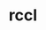 ---
title: "rccl"
layout: cache
categories: [package, develop]
meta: {"compilers": ["gcc@13.2.0"], "num_specs": 133, "num_specs_by_stack": {"ml-linux-x86_64-rocm": 133, "root": 133}, "oss": ["ubuntu24.04"], "platforms": ["linux"], "stacks": ["ml-linux-x86_64-rocm", "root"], "targets": ["x86_64_v3"], "versions": ["6.1.2", "6.2.4", "6.3.3", "6.4.0", "6.4.2", "6.4.3"]}
spec_details: [{"compiler": "gcc@13.2.0", "hash": "225pxsad7r5s47etoxn4jyckgdu7dhyk", "os": "ubuntu24.04", "platform": "linux", "size": "-", "stacks": ["ml-linux-x86_64-rocm", "root"], "target": "x86_64_v3", "variants": ["amdgpu_target:=gfx90a", "~asan", "build_system=cmake", "build_type=Release", "generator=make", "~ipo", "patches:=68a55d8"], "versions": ["6.2.4"]}, {"compiler": "gcc@13.2.0", "hash": "2m53xdmrlwn4ajmwt6hvgqtknizbbuup", "os": "ubuntu24.04", "platform": "linux", "size": "-", "stacks": ["ml-linux-x86_64-rocm", "root"], "target": "x86_64_v3", "variants": ["amdgpu_target:=gfx90a", "~asan", "build_system=cmake", "build_type=Release", "generator=make", "~ipo", "patches:=68a55d8"], "versions": ["6.2.4"]}, {"compiler": "gcc@13.2.0", "hash": "2tvj3f7ysisseo3mzayivgeu6rbe6tr2", "os": "ubuntu24.04", "platform": "linux", "size": "-", "stacks": ["ml-linux-x86_64-rocm", "root"], "target": "x86_64_v3", "variants": ["amdgpu_target:=gfx90a", "~asan", "build_system=cmake", "build_type=Release", "commit=2f7ac66cd64c68d4af8bb4562ce193778a7e470e", "generator=make", "~ipo", "patches:=0f4d55e"], "versions": ["6.4.3"]}, {"compiler": "gcc@13.2.0", "hash": "3egy4c26ikykwhngnu3mvg77upe7zvx7", "os": "ubuntu24.04", "platform": "linux", "size": "-", "stacks": ["ml-linux-x86_64-rocm", "root"], "target": "x86_64_v3", "variants": ["amdgpu_target:=gfx90a", "~asan", "build_system=cmake", "build_type=Release", "generator=make", "~ipo", "patches:=68a55d8"], "versions": ["6.2.4"]}, {"compiler": "gcc@13.2.0", "hash": "3g6jfln5bcfzzn7qjwn7psyb5ynts5st", "os": "ubuntu24.04", "platform": "linux", "size": "-", "stacks": ["ml-linux-x86_64-rocm", "root"], "target": "x86_64_v3", "variants": ["amdgpu_target:=gfx90a", "~asan", "build_system=cmake", "build_type=Release", "generator=make", "~ipo", "patches:=68a55d8"], "versions": ["6.1.2"]}, {"compiler": "gcc@13.2.0", "hash": "3ln3tpfrsnzfmlykbtltuj5gor2lhqim", "os": "ubuntu24.04", "platform": "linux", "size": "-", "stacks": ["ml-linux-x86_64-rocm", "root"], "target": "x86_64_v3", "variants": ["amdgpu_target:=gfx90a", "~asan", "build_system=cmake", "build_type=Release", "generator=make", "~ipo", "patches:=68a55d8"], "versions": ["6.2.4"]}, {"compiler": "gcc@13.2.0", "hash": "3mv3r4y5wcnbfis4nllso5wyqobcfe3h", "os": "ubuntu24.04", "platform": "linux", "size": "-", "stacks": ["ml-linux-x86_64-rocm", "root"], "target": "x86_64_v3", "variants": ["amdgpu_target:=gfx90a", "~asan", "build_system=cmake", "build_type=Release", "generator=make", "~ipo", "patches:=68a55d8"], "versions": ["6.2.4"]}, {"compiler": "gcc@13.2.0", "hash": "3ro37rattu3unm6mljpixr7hn6hi4dg4", "os": "ubuntu24.04", "platform": "linux", "size": "-", "stacks": ["ml-linux-x86_64-rocm", "root"], "target": "x86_64_v3", "variants": ["amdgpu_target:=gfx90a", "~asan", "build_system=cmake", "build_type=Release", "commit=9a0e6a114c8f7371fa3050b413a350d6945fb7db", "generator=make", "~ipo", "patches:=08011b4"], "versions": ["6.3.3"]}, {"compiler": "gcc@13.2.0", "hash": "3st7unr6qi75yohwuxhsp2impxuh24n4", "os": "ubuntu24.04", "platform": "linux", "size": "-", "stacks": ["ml-linux-x86_64-rocm", "root"], "target": "x86_64_v3", "variants": ["amdgpu_target:=gfx90a", "~asan", "build_system=cmake", "build_type=Release", "generator=make", "~ipo", "patches:=08011b4"], "versions": ["6.3.3"]}, {"compiler": "gcc@13.2.0", "hash": "3syyfwtfw5ix3bs3m5tbyxjp4e3cmczl", "os": "ubuntu24.04", "platform": "linux", "size": "-", "stacks": ["ml-linux-x86_64-rocm", "root"], "target": "x86_64_v3", "variants": ["amdgpu_target:=gfx90a", "~asan", "build_system=cmake", "build_type=Release", "commit=9a0e6a114c8f7371fa3050b413a350d6945fb7db", "generator=make", "~ipo", "patches:=08011b4"], "versions": ["6.3.3"]}, {"compiler": "gcc@13.2.0", "hash": "4gejqedex4kzu2z6rqqwxlpdhyxcn5ma", "os": "ubuntu24.04", "platform": "linux", "size": "-", "stacks": ["ml-linux-x86_64-rocm", "root"], "target": "x86_64_v3", "variants": ["amdgpu_target:=gfx90a", "~asan", "build_system=cmake", "build_type=Release", "commit=9a0e6a114c8f7371fa3050b413a350d6945fb7db", "generator=make", "~ipo", "patches:=08011b4"], "versions": ["6.3.3"]}, {"compiler": "gcc@13.2.0", "hash": "4ggbdr4c4ue4gbvmlcit2u6e6gcase6m", "os": "ubuntu24.04", "platform": "linux", "size": "-", "stacks": ["ml-linux-x86_64-rocm", "root"], "target": "x86_64_v3", "variants": ["amdgpu_target:=gfx90a", "~asan", "build_system=cmake", "build_type=Release", "commit=2f7ac66cd64c68d4af8bb4562ce193778a7e470e", "generator=make", "~ipo", "patches:=0f4d55e"], "versions": ["6.4.3"]}, {"compiler": "gcc@13.2.0", "hash": "4mn2v2fqkwstaqyi2e7g5zajqinh2zku", "os": "ubuntu24.04", "platform": "linux", "size": "-", "stacks": ["ml-linux-x86_64-rocm", "root"], "target": "x86_64_v3", "variants": ["amdgpu_target:=gfx90a", "~asan", "build_system=cmake", "build_type=Release", "generator=make", "~ipo", "patches:=68a55d8"], "versions": ["6.1.2"]}, {"compiler": "gcc@13.2.0", "hash": "4nidltjs6w2mtg3luvvblyeu7ax7okcs", "os": "ubuntu24.04", "platform": "linux", "size": "-", "stacks": ["ml-linux-x86_64-rocm", "root"], "target": "x86_64_v3", "variants": ["amdgpu_target:=gfx90a", "~asan", "build_system=cmake", "build_type=Release", "generator=make", "~ipo", "patches:=68a55d8"], "versions": ["6.2.4"]}, {"compiler": "gcc@13.2.0", "hash": "4vie2y3uawtidnco77ioay6vzsjxapoa", "os": "ubuntu24.04", "platform": "linux", "size": "-", "stacks": ["ml-linux-x86_64-rocm", "root"], "target": "x86_64_v3", "variants": ["amdgpu_target:=gfx90a", "~asan", "build_system=cmake", "build_type=Release", "generator=make", "~ipo", "patches:=68a55d8"], "versions": ["6.2.4"]}, {"compiler": "gcc@13.2.0", "hash": "55u3eu6dc4o47vyat4bzpayrqbzxtsla", "os": "ubuntu24.04", "platform": "linux", "size": "-", "stacks": ["ml-linux-x86_64-rocm", "root"], "target": "x86_64_v3", "variants": ["amdgpu_target:=gfx90a", "~asan", "build_system=cmake", "build_type=Release", "generator=make", "~ipo", "patches:=68a55d8"], "versions": ["6.1.2"]}, {"compiler": "gcc@13.2.0", "hash": "5aycsfapbriepixbrsjuv2jygbtpghpe", "os": "ubuntu24.04", "platform": "linux", "size": "-", "stacks": ["ml-linux-x86_64-rocm", "root"], "target": "x86_64_v3", "variants": ["amdgpu_target:=gfx90a", "~asan", "build_system=cmake", "build_type=Release", "generator=make", "~ipo", "patches:=68a55d8"], "versions": ["6.2.4"]}, {"compiler": "gcc@13.2.0", "hash": "5dfpa6fohwx5fgr2wsrnwvzg42x2edqr", "os": "ubuntu24.04", "platform": "linux", "size": "-", "stacks": ["ml-linux-x86_64-rocm", "root"], "target": "x86_64_v3", "variants": ["amdgpu_target:=gfx90a", "~asan", "build_system=cmake", "build_type=Release", "generator=make", "~ipo", "patches:=68a55d8"], "versions": ["6.2.4"]}, {"compiler": "gcc@13.2.0", "hash": "5fe5vgr7i3hfwj3fuxq52qb3gewat2lz", "os": "ubuntu24.04", "platform": "linux", "size": "-", "stacks": ["ml-linux-x86_64-rocm", "root"], "target": "x86_64_v3", "variants": ["amdgpu_target:=gfx90a", "~asan", "build_system=cmake", "build_type=Release", "commit=2f7ac66cd64c68d4af8bb4562ce193778a7e470e", "generator=make", "~ipo", "patches:=0f4d55e"], "versions": ["6.4.3"]}, {"compiler": "gcc@13.2.0", "hash": "5gslbolryorsf7qz7uiht5772muosagt", "os": "ubuntu24.04", "platform": "linux", "size": "-", "stacks": ["ml-linux-x86_64-rocm", "root"], "target": "x86_64_v3", "variants": ["amdgpu_target:=gfx90a", "~asan", "build_system=cmake", "build_type=Release", "generator=make", "~ipo", "patches:=68a55d8"], "versions": ["6.2.4"]}, {"compiler": "gcc@13.2.0", "hash": "5rpinnfrzh6k2d3flsgauruwfc7ulg7l", "os": "ubuntu24.04", "platform": "linux", "size": "-", "stacks": ["ml-linux-x86_64-rocm", "root"], "target": "x86_64_v3", "variants": ["amdgpu_target:=gfx90a", "~asan", "build_system=cmake", "build_type=Release", "commit=2f7ac66cd64c68d4af8bb4562ce193778a7e470e", "generator=make", "~ipo", "patches:=0f4d55e"], "versions": ["6.4.3"]}, {"compiler": "gcc@13.2.0", "hash": "63af5ifojjlsiqo6yynozlrzvb3zjplg", "os": "ubuntu24.04", "platform": "linux", "size": "-", "stacks": ["ml-linux-x86_64-rocm", "root"], "target": "x86_64_v3", "variants": ["amdgpu_target:=gfx90a", "~asan", "build_system=cmake", "build_type=Release", "commit=9a0e6a114c8f7371fa3050b413a350d6945fb7db", "generator=make", "~ipo", "patches:=08011b4"], "versions": ["6.3.3"]}, {"compiler": "gcc@13.2.0", "hash": "65lcvb4ddi37q4psxbrl5na65nsnqbf6", "os": "ubuntu24.04", "platform": "linux", "size": "-", "stacks": ["ml-linux-x86_64-rocm", "root"], "target": "x86_64_v3", "variants": ["amdgpu_target:=gfx90a", "~asan", "build_system=cmake", "build_type=Release", "generator=make", "~ipo", "patches:=68a55d8"], "versions": ["6.1.2"]}, {"compiler": "gcc@13.2.0", "hash": "6ddiuyfslpxob5askbkvc3j7pci3oop4", "os": "ubuntu24.04", "platform": "linux", "size": "-", "stacks": ["ml-linux-x86_64-rocm", "root"], "target": "x86_64_v3", "variants": ["amdgpu_target:=gfx90a", "~asan", "build_system=cmake", "build_type=Release", "generator=make", "~ipo", "patches:=68a55d8"], "versions": ["6.2.4"]}, {"compiler": "gcc@13.2.0", "hash": "6olin24r3qtwrqodiyuot4uwmybzyput", "os": "ubuntu24.04", "platform": "linux", "size": "-", "stacks": ["ml-linux-x86_64-rocm", "root"], "target": "x86_64_v3", "variants": ["amdgpu_target:=gfx90a", "~asan", "build_system=cmake", "build_type=Release", "generator=make", "~ipo", "patches:=08011b4"], "versions": ["6.3.3"]}, {"compiler": "gcc@13.2.0", "hash": "7l5itbfixcl3s75lp7bs2lgcs5o4d5wl", "os": "ubuntu24.04", "platform": "linux", "size": "-", "stacks": ["ml-linux-x86_64-rocm", "root"], "target": "x86_64_v3", "variants": ["amdgpu_target:=gfx90a", "~asan", "build_system=cmake", "build_type=Release", "generator=make", "~ipo", "patches:=0f4d55e"], "versions": ["6.4.0"]}, {"compiler": "gcc@13.2.0", "hash": "7mrbi27p7ghfnyjk2p2aywo7uf3ewhq5", "os": "ubuntu24.04", "platform": "linux", "size": "-", "stacks": ["ml-linux-x86_64-rocm", "root"], "target": "x86_64_v3", "variants": ["amdgpu_target:=gfx90a", "~asan", "build_system=cmake", "build_type=Release", "generator=make", "~ipo", "patches:=68a55d8"], "versions": ["6.1.2"]}, {"compiler": "gcc@13.2.0", "hash": "ac6muaicimswbwyxy7s2zx7ty63eraqi", "os": "ubuntu24.04", "platform": "linux", "size": "-", "stacks": ["ml-linux-x86_64-rocm", "root"], "target": "x86_64_v3", "variants": ["amdgpu_target:=gfx90a", "~asan", "build_system=cmake", "build_type=Release", "generator=make", "~ipo", "patches:=68a55d8"], "versions": ["6.2.4"]}, {"compiler": "gcc@13.2.0", "hash": "agam32n4elt4bmhivx4oingp2u4ftj5j", "os": "ubuntu24.04", "platform": "linux", "size": "-", "stacks": ["ml-linux-x86_64-rocm", "root"], "target": "x86_64_v3", "variants": ["amdgpu_target:=gfx90a", "~asan", "build_system=cmake", "build_type=Release", "generator=make", "~ipo", "patches:=68a55d8"], "versions": ["6.1.2"]}, {"compiler": "gcc@13.2.0", "hash": "alcl7iol52p26x3z6jf6bfuvbsqioulb", "os": "ubuntu24.04", "platform": "linux", "size": "-", "stacks": ["ml-linux-x86_64-rocm", "root"], "target": "x86_64_v3", "variants": ["amdgpu_target:=gfx90a", "~asan", "build_system=cmake", "build_type=Release", "generator=make", "~ipo", "patches:=08011b4"], "versions": ["6.3.3"]}, {"compiler": "gcc@13.2.0", "hash": "almgdyw7k7qgraqjurzkloufr7ktvoy5", "os": "ubuntu24.04", "platform": "linux", "size": "-", "stacks": ["ml-linux-x86_64-rocm", "root"], "target": "x86_64_v3", "variants": ["amdgpu_target:=gfx90a", "~asan", "build_system=cmake", "build_type=Release", "commit=9a0e6a114c8f7371fa3050b413a350d6945fb7db", "generator=make", "~ipo", "patches:=08011b4"], "versions": ["6.3.3"]}, {"compiler": "gcc@13.2.0", "hash": "amqhumsjtsxwrp37pz2aiwpcwwtxtbda", "os": "ubuntu24.04", "platform": "linux", "size": "-", "stacks": ["ml-linux-x86_64-rocm", "root"], "target": "x86_64_v3", "variants": ["amdgpu_target:=gfx90a", "~asan", "build_system=cmake", "build_type=Release", "commit=2f7ac66cd64c68d4af8bb4562ce193778a7e470e", "generator=make", "~ipo", "patches:=0f4d55e"], "versions": ["6.4.3"]}, {"compiler": "gcc@13.2.0", "hash": "azg36jcycr33kidnadz4cwco2bl2ei5r", "os": "ubuntu24.04", "platform": "linux", "size": "-", "stacks": ["ml-linux-x86_64-rocm", "root"], "target": "x86_64_v3", "variants": ["amdgpu_target:=gfx90a", "~asan", "build_system=cmake", "build_type=Release", "generator=make", "~ipo", "patches:=08011b4"], "versions": ["6.3.3"]}, {"compiler": "gcc@13.2.0", "hash": "b4ccfycardvi4p4wesrdcnczmtpxtndn", "os": "ubuntu24.04", "platform": "linux", "size": "-", "stacks": ["ml-linux-x86_64-rocm", "root"], "target": "x86_64_v3", "variants": ["amdgpu_target:=gfx90a", "~asan", "build_system=cmake", "build_type=Release", "commit=2f7ac66cd64c68d4af8bb4562ce193778a7e470e", "generator=make", "~ipo", "patches:=0f4d55e"], "versions": ["6.4.3"]}, {"compiler": "gcc@13.2.0", "hash": "bgubwcyylvfe5zlsd5ubtc3wtaswpzfh", "os": "ubuntu24.04", "platform": "linux", "size": "-", "stacks": ["ml-linux-x86_64-rocm", "root"], "target": "x86_64_v3", "variants": ["amdgpu_target:=gfx90a", "~asan", "build_system=cmake", "build_type=Release", "commit=9a0e6a114c8f7371fa3050b413a350d6945fb7db", "generator=make", "~ipo", "patches:=08011b4"], "versions": ["6.3.3"]}, {"compiler": "gcc@13.2.0", "hash": "brpkwwynxpeeo45cww2b3i4z5uyigcbj", "os": "ubuntu24.04", "platform": "linux", "size": "-", "stacks": ["ml-linux-x86_64-rocm", "root"], "target": "x86_64_v3", "variants": ["amdgpu_target:=gfx90a", "~asan", "build_system=cmake", "build_type=Release", "generator=make", "~ipo", "patches:=08011b4"], "versions": ["6.3.3"]}, {"compiler": "gcc@13.2.0", "hash": "c6yc4kuecmdykala5pn7rqwz6fwhyjri", "os": "ubuntu24.04", "platform": "linux", "size": "-", "stacks": ["ml-linux-x86_64-rocm", "root"], "target": "x86_64_v3", "variants": ["amdgpu_target:=gfx90a", "~asan", "build_system=cmake", "build_type=Release", "generator=make", "~ipo", "patches:=68a55d8"], "versions": ["6.2.4"]}, {"compiler": "gcc@13.2.0", "hash": "caea26g2wtc4jb3ovzp6znntstmedbu4", "os": "ubuntu24.04", "platform": "linux", "size": "-", "stacks": ["ml-linux-x86_64-rocm", "root"], "target": "x86_64_v3", "variants": ["amdgpu_target:=gfx90a", "~asan", "build_system=cmake", "build_type=Release", "generator=make", "~ipo", "patches:=68a55d8"], "versions": ["6.2.4"]}, {"compiler": "gcc@13.2.0", "hash": "cbhl76kwjpdc36qfbscexalocyu74dzj", "os": "ubuntu24.04", "platform": "linux", "size": "-", "stacks": ["ml-linux-x86_64-rocm", "root"], "target": "x86_64_v3", "variants": ["amdgpu_target:=gfx90a", "~asan", "build_system=cmake", "build_type=Release", "generator=make", "~ipo", "patches:=68a55d8"], "versions": ["6.2.4"]}, {"compiler": "gcc@13.2.0", "hash": "cgbgwsxicp4tpruwfcqbjdr7ffbayk7d", "os": "ubuntu24.04", "platform": "linux", "size": "-", "stacks": ["ml-linux-x86_64-rocm", "root"], "target": "x86_64_v3", "variants": ["amdgpu_target:=gfx90a", "~asan", "build_system=cmake", "build_type=Release", "commit=2f7ac66cd64c68d4af8bb4562ce193778a7e470e", "generator=make", "~ipo", "patches:=0f4d55e"], "versions": ["6.4.3"]}, {"compiler": "gcc@13.2.0", "hash": "cjtwntumwtxoewpbj5zgb4kipdzwfnbd", "os": "ubuntu24.04", "platform": "linux", "size": "-", "stacks": ["ml-linux-x86_64-rocm", "root"], "target": "x86_64_v3", "variants": ["amdgpu_target:=gfx90a", "~asan", "build_system=cmake", "build_type=Release", "generator=make", "~ipo", "patches:=68a55d8"], "versions": ["6.1.2"]}, {"compiler": "gcc@13.2.0", "hash": "cnun3h6x7gzdgpveznpvvcwmz53fktwr", "os": "ubuntu24.04", "platform": "linux", "size": "-", "stacks": ["ml-linux-x86_64-rocm", "root"], "target": "x86_64_v3", "variants": ["amdgpu_target:=gfx90a", "~asan", "build_system=cmake", "build_type=Release", "generator=make", "~ipo", "patches:=08011b4"], "versions": ["6.3.3"]}, {"compiler": "gcc@13.2.0", "hash": "cqnuge6fn2eq7mzl2xh6nqriaxhjruul", "os": "ubuntu24.04", "platform": "linux", "size": "-", "stacks": ["ml-linux-x86_64-rocm", "root"], "target": "x86_64_v3", "variants": ["amdgpu_target:=gfx90a", "~asan", "build_system=cmake", "build_type=Release", "generator=make", "~ipo", "patches:=68a55d8"], "versions": ["6.2.4"]}, {"compiler": "gcc@13.2.0", "hash": "csw6efynbwjmn3p4fjo2han543lfidkb", "os": "ubuntu24.04", "platform": "linux", "size": "-", "stacks": ["ml-linux-x86_64-rocm", "root"], "target": "x86_64_v3", "variants": ["amdgpu_target:=gfx90a", "~asan", "build_system=cmake", "build_type=Release", "commit=2f7ac66cd64c68d4af8bb4562ce193778a7e470e", "generator=make", "~ipo", "patches:=0f4d55e"], "versions": ["6.4.2"]}, {"compiler": "gcc@13.2.0", "hash": "cu35uw7dfpv767ocn3t3aggttr6fcjyk", "os": "ubuntu24.04", "platform": "linux", "size": "-", "stacks": ["ml-linux-x86_64-rocm", "root"], "target": "x86_64_v3", "variants": ["amdgpu_target:=gfx90a", "~asan", "build_system=cmake", "build_type=Release", "generator=make", "~ipo", "patches:=08011b4"], "versions": ["6.3.3"]}, {"compiler": "gcc@13.2.0", "hash": "cyt3e7kqf2nigtafxq6w7egy3zmqe7hf", "os": "ubuntu24.04", "platform": "linux", "size": "-", "stacks": ["ml-linux-x86_64-rocm", "root"], "target": "x86_64_v3", "variants": ["amdgpu_target:=gfx90a", "~asan", "build_system=cmake", "build_type=Release", "generator=make", "~ipo", "patches:=68a55d8"], "versions": ["6.1.2"]}, {"compiler": "gcc@13.2.0", "hash": "d4ik7l7gj2mvxkaswcrpukrwxsinwh4l", "os": "ubuntu24.04", "platform": "linux", "size": "-", "stacks": ["ml-linux-x86_64-rocm", "root"], "target": "x86_64_v3", "variants": ["amdgpu_target:=gfx90a", "~asan", "build_system=cmake", "build_type=Release", "commit=9a0e6a114c8f7371fa3050b413a350d6945fb7db", "generator=make", "~ipo", "patches:=08011b4"], "versions": ["6.3.3"]}, {"compiler": "gcc@13.2.0", "hash": "d4xeuahyqohar3zwadnyihrbqm7xexjj", "os": "ubuntu24.04", "platform": "linux", "size": "-", "stacks": ["ml-linux-x86_64-rocm", "root"], "target": "x86_64_v3", "variants": ["amdgpu_target:=gfx90a", "~asan", "build_system=cmake", "build_type=Release", "commit=9a0e6a114c8f7371fa3050b413a350d6945fb7db", "generator=make", "~ipo", "patches:=08011b4"], "versions": ["6.3.3"]}, {"compiler": "gcc@13.2.0", "hash": "dgl6vxfk3wfzdkcp7cizpxhmpk2uidrl", "os": "ubuntu24.04", "platform": "linux", "size": "-", "stacks": ["ml-linux-x86_64-rocm", "root"], "target": "x86_64_v3", "variants": ["amdgpu_target:=gfx90a", "~asan", "build_system=cmake", "build_type=Release", "generator=make", "~ipo", "patches:=68a55d8"], "versions": ["6.2.4"]}, {"compiler": "gcc@13.2.0", "hash": "dhelcszy46fv3o52mzlle6ottiwwjfmd", "os": "ubuntu24.04", "platform": "linux", "size": "-", "stacks": ["ml-linux-x86_64-rocm", "root"], "target": "x86_64_v3", "variants": ["amdgpu_target:=gfx90a", "~asan", "build_system=cmake", "build_type=Release", "generator=make", "~ipo", "patches:=08011b4"], "versions": ["6.3.3"]}, {"compiler": "gcc@13.2.0", "hash": "e24lltxewfau3ft6r2qszggrlf3exfgt", "os": "ubuntu24.04", "platform": "linux", "size": "-", "stacks": ["ml-linux-x86_64-rocm", "root"], "target": "x86_64_v3", "variants": ["amdgpu_target:=gfx90a", "~asan", "build_system=cmake", "build_type=Release", "generator=make", "~ipo", "patches:=0f4d55e"], "versions": ["6.4.0"]}, {"compiler": "gcc@13.2.0", "hash": "e3ezajkyks54waki5zpdns6kufj2tytd", "os": "ubuntu24.04", "platform": "linux", "size": "-", "stacks": ["ml-linux-x86_64-rocm", "root"], "target": "x86_64_v3", "variants": ["amdgpu_target:=gfx90a", "~asan", "build_system=cmake", "build_type=Release", "generator=make", "~ipo", "patches:=68a55d8"], "versions": ["6.2.4"]}, {"compiler": "gcc@13.2.0", "hash": "e3pyuuht5amayz7f2r5glspexoo7ylm4", "os": "ubuntu24.04", "platform": "linux", "size": "-", "stacks": ["ml-linux-x86_64-rocm", "root"], "target": "x86_64_v3", "variants": ["amdgpu_target:=gfx90a", "~asan", "build_system=cmake", "build_type=Release", "generator=make", "~ipo", "patches:=68a55d8"], "versions": ["6.2.4"]}, {"compiler": "gcc@13.2.0", "hash": "eimbsue3kyisknyxbnyhk3ezw3r5yjwk", "os": "ubuntu24.04", "platform": "linux", "size": "-", "stacks": ["ml-linux-x86_64-rocm", "root"], "target": "x86_64_v3", "variants": ["amdgpu_target:=gfx90a", "~asan", "build_system=cmake", "build_type=Release", "generator=make", "~ipo", "patches:=68a55d8"], "versions": ["6.2.4"]}, {"compiler": "gcc@13.2.0", "hash": "ennf5lm7rlzrzixrrka7pl6qjwlxcky7", "os": "ubuntu24.04", "platform": "linux", "size": "-", "stacks": ["ml-linux-x86_64-rocm", "root"], "target": "x86_64_v3", "variants": ["amdgpu_target:=gfx90a", "~asan", "build_system=cmake", "build_type=Release", "commit=2f7ac66cd64c68d4af8bb4562ce193778a7e470e", "generator=make", "~ipo", "patches:=0f4d55e"], "versions": ["6.4.3"]}, {"compiler": "gcc@13.2.0", "hash": "epx2ckf2jkem3xhot5e4lcbep7fsakjm", "os": "ubuntu24.04", "platform": "linux", "size": "-", "stacks": ["ml-linux-x86_64-rocm", "root"], "target": "x86_64_v3", "variants": ["amdgpu_target:=gfx90a", "~asan", "build_system=cmake", "build_type=Release", "generator=make", "~ipo", "patches:=08011b4"], "versions": ["6.3.3"]}, {"compiler": "gcc@13.2.0", "hash": "eqgiop27zpqirzyta2eo2tpl7sv4drlh", "os": "ubuntu24.04", "platform": "linux", "size": "-", "stacks": ["ml-linux-x86_64-rocm", "root"], "target": "x86_64_v3", "variants": ["amdgpu_target:=gfx90a", "~asan", "build_system=cmake", "build_type=Release", "generator=make", "~ipo", "patches:=68a55d8"], "versions": ["6.2.4"]}, {"compiler": "gcc@13.2.0", "hash": "ewdxdafcjgyl6iswxds5d75uytuhh7ps", "os": "ubuntu24.04", "platform": "linux", "size": "-", "stacks": ["ml-linux-x86_64-rocm", "root"], "target": "x86_64_v3", "variants": ["amdgpu_target:=gfx90a", "~asan", "build_system=cmake", "build_type=Release", "generator=make", "~ipo", "patches:=68a55d8"], "versions": ["6.1.2"]}, {"compiler": "gcc@13.2.0", "hash": "fcht52g2hvop6kyiefqtnbrxtx5kbwfd", "os": "ubuntu24.04", "platform": "linux", "size": "-", "stacks": ["ml-linux-x86_64-rocm", "root"], "target": "x86_64_v3", "variants": ["amdgpu_target:=gfx90a", "~asan", "build_system=cmake", "build_type=Release", "commit=9a0e6a114c8f7371fa3050b413a350d6945fb7db", "generator=make", "~ipo", "patches:=08011b4"], "versions": ["6.3.3"]}, {"compiler": "gcc@13.2.0", "hash": "ff3qalguwri3pywhj7l4qpyenx6snswm", "os": "ubuntu24.04", "platform": "linux", "size": "-", "stacks": ["ml-linux-x86_64-rocm", "root"], "target": "x86_64_v3", "variants": ["amdgpu_target:=gfx90a", "~asan", "build_system=cmake", "build_type=Release", "generator=make", "~ipo", "patches:=68a55d8"], "versions": ["6.2.4"]}, {"compiler": "gcc@13.2.0", "hash": "fn5frqf65lo75dcywom6bja6bl5j7siu", "os": "ubuntu24.04", "platform": "linux", "size": "-", "stacks": ["ml-linux-x86_64-rocm", "root"], "target": "x86_64_v3", "variants": ["amdgpu_target:=gfx90a", "~asan", "build_system=cmake", "build_type=Release", "commit=2f7ac66cd64c68d4af8bb4562ce193778a7e470e", "generator=make", "~ipo", "patches:=0f4d55e"], "versions": ["6.4.3"]}, {"compiler": "gcc@13.2.0", "hash": "fxpds3cc3da2a6ut2gcw6rcja6oekwpk", "os": "ubuntu24.04", "platform": "linux", "size": "-", "stacks": ["ml-linux-x86_64-rocm", "root"], "target": "x86_64_v3", "variants": ["amdgpu_target:=gfx90a", "~asan", "build_system=cmake", "build_type=Release", "generator=make", "~ipo", "patches:=68a55d8"], "versions": ["6.1.2"]}, {"compiler": "gcc@13.2.0", "hash": "gldk3gdh77b3zgkt4oggq3ruofnkwr3d", "os": "ubuntu24.04", "platform": "linux", "size": "-", "stacks": ["ml-linux-x86_64-rocm", "root"], "target": "x86_64_v3", "variants": ["amdgpu_target:=gfx90a", "~asan", "build_system=cmake", "build_type=Release", "commit=2f7ac66cd64c68d4af8bb4562ce193778a7e470e", "generator=make", "~ipo", "patches:=0f4d55e"], "versions": ["6.4.3"]}, {"compiler": "gcc@13.2.0", "hash": "guo3yyjlszg3ft63jezklavuqgszus2d", "os": "ubuntu24.04", "platform": "linux", "size": "-", "stacks": ["ml-linux-x86_64-rocm", "root"], "target": "x86_64_v3", "variants": ["amdgpu_target:=gfx90a", "~asan", "build_system=cmake", "build_type=Release", "generator=make", "~ipo", "patches:=0f4d55e"], "versions": ["6.4.0"]}, {"compiler": "gcc@13.2.0", "hash": "guwo3og6ejs6f7zguytytogg6pvjfizb", "os": "ubuntu24.04", "platform": "linux", "size": "-", "stacks": ["ml-linux-x86_64-rocm", "root"], "target": "x86_64_v3", "variants": ["amdgpu_target:=gfx90a", "~asan", "build_system=cmake", "build_type=Release", "generator=make", "~ipo", "patches:=08011b4"], "versions": ["6.3.3"]}, {"compiler": "gcc@13.2.0", "hash": "h6gnr2seihy7ynqenjijo55ckz6yyt72", "os": "ubuntu24.04", "platform": "linux", "size": "-", "stacks": ["ml-linux-x86_64-rocm", "root"], "target": "x86_64_v3", "variants": ["amdgpu_target:=gfx90a", "~asan", "build_system=cmake", "build_type=Release", "commit=9a0e6a114c8f7371fa3050b413a350d6945fb7db", "generator=make", "~ipo", "patches:=08011b4"], "versions": ["6.3.3"]}, {"compiler": "gcc@13.2.0", "hash": "hj6xavldfykhfmsfmqswghm4lmdzmiw2", "os": "ubuntu24.04", "platform": "linux", "size": "-", "stacks": ["ml-linux-x86_64-rocm", "root"], "target": "x86_64_v3", "variants": ["amdgpu_target:=gfx90a", "~asan", "build_system=cmake", "build_type=Release", "generator=make", "~ipo", "patches:=68a55d8"], "versions": ["6.1.2"]}, {"compiler": "gcc@13.2.0", "hash": "i3wjrr7kgmrohob5b6oqfr72zpzqqh4b", "os": "ubuntu24.04", "platform": "linux", "size": "-", "stacks": ["ml-linux-x86_64-rocm", "root"], "target": "x86_64_v3", "variants": ["amdgpu_target:=gfx90a", "~asan", "build_system=cmake", "build_type=Release", "generator=make", "~ipo", "patches:=68a55d8"], "versions": ["6.2.4"]}, {"compiler": "gcc@13.2.0", "hash": "i4yytaxjzrpqji5bx3eqyyhi7cz2mbdd", "os": "ubuntu24.04", "platform": "linux", "size": "-", "stacks": ["ml-linux-x86_64-rocm", "root"], "target": "x86_64_v3", "variants": ["amdgpu_target:=gfx90a", "~asan", "build_system=cmake", "build_type=Release", "generator=make", "~ipo", "patches:=68a55d8"], "versions": ["6.2.4"]}, {"compiler": "gcc@13.2.0", "hash": "ikk76pkxrvptqutjfqma2mam2d3ymgdg", "os": "ubuntu24.04", "platform": "linux", "size": "-", "stacks": ["ml-linux-x86_64-rocm", "root"], "target": "x86_64_v3", "variants": ["amdgpu_target:=gfx90a", "~asan", "build_system=cmake", "build_type=Release", "commit=9a0e6a114c8f7371fa3050b413a350d6945fb7db", "generator=make", "~ipo", "patches:=08011b4"], "versions": ["6.3.3"]}, {"compiler": "gcc@13.2.0", "hash": "ilygt6cgwbs3qf7djnjcfo2kd7tucaot", "os": "ubuntu24.04", "platform": "linux", "size": "-", "stacks": ["ml-linux-x86_64-rocm", "root"], "target": "x86_64_v3", "variants": ["amdgpu_target:=gfx90a", "~asan", "build_system=cmake", "build_type=Release", "commit=2f7ac66cd64c68d4af8bb4562ce193778a7e470e", "generator=make", "~ipo", "patches:=0f4d55e"], "versions": ["6.4.3"]}, {"compiler": "gcc@13.2.0", "hash": "itiwpnkbb3gjul25vk4wnuhwwghavv3o", "os": "ubuntu24.04", "platform": "linux", "size": "-", "stacks": ["ml-linux-x86_64-rocm", "root"], "target": "x86_64_v3", "variants": ["amdgpu_target:=gfx90a", "~asan", "build_system=cmake", "build_type=Release", "generator=make", "~ipo", "patches:=68a55d8"], "versions": ["6.2.4"]}, {"compiler": "gcc@13.2.0", "hash": "j6jy46qpfobtixcgdesibk3fnf2rkyyo", "os": "ubuntu24.04", "platform": "linux", "size": "-", "stacks": ["ml-linux-x86_64-rocm", "root"], "target": "x86_64_v3", "variants": ["amdgpu_target:=gfx90a", "~asan", "build_system=cmake", "build_type=Release", "generator=make", "~ipo", "patches:=68a55d8"], "versions": ["6.2.4"]}, {"compiler": "gcc@13.2.0", "hash": "jiyhjqgu5uw72afoxqkvziei5vznnskd", "os": "ubuntu24.04", "platform": "linux", "size": "-", "stacks": ["ml-linux-x86_64-rocm", "root"], "target": "x86_64_v3", "variants": ["amdgpu_target:=gfx90a", "~asan", "build_system=cmake", "build_type=Release", "commit=9a0e6a114c8f7371fa3050b413a350d6945fb7db", "generator=make", "~ipo", "patches:=08011b4"], "versions": ["6.3.3"]}, {"compiler": "gcc@13.2.0", "hash": "jz72jskxowwm7qetbmjo5x2dcirddini", "os": "ubuntu24.04", "platform": "linux", "size": "-", "stacks": ["ml-linux-x86_64-rocm", "root"], "target": "x86_64_v3", "variants": ["amdgpu_target:=gfx90a", "~asan", "build_system=cmake", "build_type=Release", "commit=9a0e6a114c8f7371fa3050b413a350d6945fb7db", "generator=make", "~ipo", "patches:=08011b4"], "versions": ["6.3.3"]}, {"compiler": "gcc@13.2.0", "hash": "kufhagqtkck3c73osqx7zcnqmmjved57", "os": "ubuntu24.04", "platform": "linux", "size": "-", "stacks": ["ml-linux-x86_64-rocm", "root"], "target": "x86_64_v3", "variants": ["amdgpu_target:=gfx90a", "~asan", "build_system=cmake", "build_type=Release", "generator=make", "~ipo", "patches:=68a55d8"], "versions": ["6.1.2"]}, {"compiler": "gcc@13.2.0", "hash": "kyggikpkuhffrfv7rnythguvl5m7fkds", "os": "ubuntu24.04", "platform": "linux", "size": "-", "stacks": ["ml-linux-x86_64-rocm", "root"], "target": "x86_64_v3", "variants": ["amdgpu_target:=gfx90a", "~asan", "build_system=cmake", "build_type=Release", "commit=2f7ac66cd64c68d4af8bb4562ce193778a7e470e", "generator=make", "~ipo", "patches:=0f4d55e"], "versions": ["6.4.3"]}, {"compiler": "gcc@13.2.0", "hash": "l3dunvdhc75goefazzwqp2r6tlz52pd6", "os": "ubuntu24.04", "platform": "linux", "size": "-", "stacks": ["ml-linux-x86_64-rocm", "root"], "target": "x86_64_v3", "variants": ["amdgpu_target:=gfx90a", "~asan", "build_system=cmake", "build_type=Release", "commit=2f7ac66cd64c68d4af8bb4562ce193778a7e470e", "generator=make", "~ipo", "patches:=0f4d55e"], "versions": ["6.4.3"]}, {"compiler": "gcc@13.2.0", "hash": "l4ykcw6qtzkuppgeaeoh5bvbk6ky5vae", "os": "ubuntu24.04", "platform": "linux", "size": "-", "stacks": ["ml-linux-x86_64-rocm", "root"], "target": "x86_64_v3", "variants": ["amdgpu_target:=gfx90a", "~asan", "build_system=cmake", "build_type=Release", "generator=make", "~ipo", "patches:=68a55d8"], "versions": ["6.2.4"]}, {"compiler": "gcc@13.2.0", "hash": "lbdhzyrur43v5rcbrnpzdptygxmc373f", "os": "ubuntu24.04", "platform": "linux", "size": "-", "stacks": ["ml-linux-x86_64-rocm", "root"], "target": "x86_64_v3", "variants": ["amdgpu_target:=gfx90a", "~asan", "build_system=cmake", "build_type=Release", "generator=make", "~ipo", "patches:=68a55d8"], "versions": ["6.2.4"]}, {"compiler": "gcc@13.2.0", "hash": "lca5u6cg6b6kp3pbe346y3tdbasyhty5", "os": "ubuntu24.04", "platform": "linux", "size": "-", "stacks": ["ml-linux-x86_64-rocm", "root"], "target": "x86_64_v3", "variants": ["amdgpu_target:=gfx90a", "~asan", "build_system=cmake", "build_type=Release", "generator=make", "~ipo", "patches:=68a55d8"], "versions": ["6.2.4"]}, {"compiler": "gcc@13.2.0", "hash": "lhcqck7c2zgyr5heue6qfqfw5nwg4vnf", "os": "ubuntu24.04", "platform": "linux", "size": "-", "stacks": ["ml-linux-x86_64-rocm", "root"], "target": "x86_64_v3", "variants": ["amdgpu_target:=gfx90a", "~asan", "build_system=cmake", "build_type=Release", "generator=make", "~ipo", "patches:=68a55d8"], "versions": ["6.2.4"]}, {"compiler": "gcc@13.2.0", "hash": "lqfr6vy43525qpreyc6rukhtahy7ahom", "os": "ubuntu24.04", "platform": "linux", "size": "-", "stacks": ["ml-linux-x86_64-rocm", "root"], "target": "x86_64_v3", "variants": ["amdgpu_target:=gfx90a", "~asan", "build_system=cmake", "build_type=Release", "generator=make", "~ipo", "patches:=08011b4"], "versions": ["6.3.3"]}, {"compiler": "gcc@13.2.0", "hash": "mf3pmvtaqnxjg2umzbneg6mjno6rcjia", "os": "ubuntu24.04", "platform": "linux", "size": "-", "stacks": ["ml-linux-x86_64-rocm", "root"], "target": "x86_64_v3", "variants": ["amdgpu_target:=gfx90a", "~asan", "build_system=cmake", "build_type=Release", "generator=make", "~ipo", "patches:=68a55d8"], "versions": ["6.1.2"]}, {"compiler": "gcc@13.2.0", "hash": "mg6kzfbhz3r2yyij2vd5teycj5z6i6xc", "os": "ubuntu24.04", "platform": "linux", "size": "-", "stacks": ["ml-linux-x86_64-rocm", "root"], "target": "x86_64_v3", "variants": ["amdgpu_target:=gfx90a", "~asan", "build_system=cmake", "build_type=Release", "commit=9a0e6a114c8f7371fa3050b413a350d6945fb7db", "generator=make", "~ipo", "patches:=08011b4"], "versions": ["6.3.3"]}, {"compiler": "gcc@13.2.0", "hash": "mhlae67jorizus33bt3g6lkdfzrwbavf", "os": "ubuntu24.04", "platform": "linux", "size": "-", "stacks": ["ml-linux-x86_64-rocm", "root"], "target": "x86_64_v3", "variants": ["amdgpu_target:=gfx90a", "~asan", "build_system=cmake", "build_type=Release", "generator=make", "~ipo", "patches:=68a55d8"], "versions": ["6.2.4"]}, {"compiler": "gcc@13.2.0", "hash": "mo3c26ve2axvaz32rlexkpyva65xinvn", "os": "ubuntu24.04", "platform": "linux", "size": "-", "stacks": ["ml-linux-x86_64-rocm", "root"], "target": "x86_64_v3", "variants": ["amdgpu_target:=gfx90a", "~asan", "build_system=cmake", "build_type=Release", "generator=make", "~ipo", "patches:=68a55d8"], "versions": ["6.2.4"]}, {"compiler": "gcc@13.2.0", "hash": "mpwvdlvcfp7q7y7t4pcqsdq45ke4ohpe", "os": "ubuntu24.04", "platform": "linux", "size": "-", "stacks": ["ml-linux-x86_64-rocm", "root"], "target": "x86_64_v3", "variants": ["amdgpu_target:=gfx90a", "~asan", "build_system=cmake", "build_type=Release", "commit=2f7ac66cd64c68d4af8bb4562ce193778a7e470e", "generator=make", "~ipo", "patches:=0f4d55e"], "versions": ["6.4.3"]}, {"compiler": "gcc@13.2.0", "hash": "mr2nzarsn26aqbwqzqk2rq7c7ectwmg4", "os": "ubuntu24.04", "platform": "linux", "size": "-", "stacks": ["ml-linux-x86_64-rocm", "root"], "target": "x86_64_v3", "variants": ["amdgpu_target:=gfx90a", "~asan", "build_system=cmake", "build_type=Release", "commit=9a0e6a114c8f7371fa3050b413a350d6945fb7db", "generator=make", "~ipo", "patches:=08011b4"], "versions": ["6.3.3"]}, {"compiler": "gcc@13.2.0", "hash": "npv7o6kykgkuho3eupmy6zx33uvvzd3u", "os": "ubuntu24.04", "platform": "linux", "size": "-", "stacks": ["ml-linux-x86_64-rocm", "root"], "target": "x86_64_v3", "variants": ["amdgpu_target:=gfx90a", "~asan", "build_system=cmake", "build_type=Release", "generator=make", "~ipo", "patches:=68a55d8"], "versions": ["6.2.4"]}, {"compiler": "gcc@13.2.0", "hash": "nqg2gipoc6zizptnfaq4wpyruwo3nmvj", "os": "ubuntu24.04", "platform": "linux", "size": "-", "stacks": ["ml-linux-x86_64-rocm", "root"], "target": "x86_64_v3", "variants": ["amdgpu_target:=gfx90a", "~asan", "build_system=cmake", "build_type=Release", "generator=make", "~ipo", "patches:=68a55d8"], "versions": ["6.2.4"]}, {"compiler": "gcc@13.2.0", "hash": "nteuiklzq6xq2vdeuspxchu727u3pfos", "os": "ubuntu24.04", "platform": "linux", "size": "-", "stacks": ["ml-linux-x86_64-rocm", "root"], "target": "x86_64_v3", "variants": ["amdgpu_target:=gfx90a", "~asan", "build_system=cmake", "build_type=Release", "commit=9a0e6a114c8f7371fa3050b413a350d6945fb7db", "generator=make", "~ipo", "patches:=08011b4"], "versions": ["6.3.3"]}, {"compiler": "gcc@13.2.0", "hash": "o652aypa3lelesaiyf25mabt2duhdp5c", "os": "ubuntu24.04", "platform": "linux", "size": "-", "stacks": ["ml-linux-x86_64-rocm", "root"], "target": "x86_64_v3", "variants": ["amdgpu_target:=gfx90a", "~asan", "build_system=cmake", "build_type=Release", "generator=make", "~ipo", "patches:=68a55d8"], "versions": ["6.2.4"]}, {"compiler": "gcc@13.2.0", "hash": "pee2n57fpetp2vjimylz4arvxf3jyisv", "os": "ubuntu24.04", "platform": "linux", "size": "-", "stacks": ["ml-linux-x86_64-rocm", "root"], "target": "x86_64_v3", "variants": ["amdgpu_target:=gfx90a", "~asan", "build_system=cmake", "build_type=Release", "commit=9a0e6a114c8f7371fa3050b413a350d6945fb7db", "generator=make", "~ipo", "patches:=08011b4"], "versions": ["6.3.3"]}, {"compiler": "gcc@13.2.0", "hash": "pgzf5m435h7bqdwndd6krlhodmn2v46n", "os": "ubuntu24.04", "platform": "linux", "size": "-", "stacks": ["ml-linux-x86_64-rocm", "root"], "target": "x86_64_v3", "variants": ["amdgpu_target:=gfx90a", "~asan", "build_system=cmake", "build_type=Release", "generator=make", "~ipo", "patches:=68a55d8"], "versions": ["6.1.2"]}, {"compiler": "gcc@13.2.0", "hash": "phgoahnzhryhzh6kgoaagsi2h7gpdgqv", "os": "ubuntu24.04", "platform": "linux", "size": "-", "stacks": ["ml-linux-x86_64-rocm", "root"], "target": "x86_64_v3", "variants": ["amdgpu_target:=gfx90a", "~asan", "build_system=cmake", "build_type=Release", "commit=2f7ac66cd64c68d4af8bb4562ce193778a7e470e", "generator=make", "~ipo", "patches:=0f4d55e"], "versions": ["6.4.2"]}, {"compiler": "gcc@13.2.0", "hash": "q5z477kiuppuuvwtvc33l3t5e72jqtfd", "os": "ubuntu24.04", "platform": "linux", "size": "-", "stacks": ["ml-linux-x86_64-rocm", "root"], "target": "x86_64_v3", "variants": ["amdgpu_target:=gfx90a", "~asan", "build_system=cmake", "build_type=Release", "commit=2f7ac66cd64c68d4af8bb4562ce193778a7e470e", "generator=make", "~ipo", "patches:=0f4d55e"], "versions": ["6.4.3"]}, {"compiler": "gcc@13.2.0", "hash": "qic2jjpfrwyftze2z4lclsc3jgs4lanw", "os": "ubuntu24.04", "platform": "linux", "size": "-", "stacks": ["ml-linux-x86_64-rocm", "root"], "target": "x86_64_v3", "variants": ["amdgpu_target:=gfx90a", "~asan", "build_system=cmake", "build_type=Release", "generator=make", "~ipo", "patches:=68a55d8"], "versions": ["6.2.4"]}, {"compiler": "gcc@13.2.0", "hash": "qno5qha5esuaglkeel5qhhugqtzfbjdg", "os": "ubuntu24.04", "platform": "linux", "size": "-", "stacks": ["ml-linux-x86_64-rocm", "root"], "target": "x86_64_v3", "variants": ["amdgpu_target:=gfx90a", "~asan", "build_system=cmake", "build_type=Release", "generator=make", "~ipo", "patches:=08011b4"], "versions": ["6.3.3"]}, {"compiler": "gcc@13.2.0", "hash": "qo6cr6c4dnjjgwjzbqzxetny23uo7k2i", "os": "ubuntu24.04", "platform": "linux", "size": "-", "stacks": ["ml-linux-x86_64-rocm", "root"], "target": "x86_64_v3", "variants": ["amdgpu_target:=gfx90a", "~asan", "build_system=cmake", "build_type=Release", "generator=make", "~ipo", "patches:=68a55d8"], "versions": ["6.1.2"]}, {"compiler": "gcc@13.2.0", "hash": "qpsugmh7k5b7l7qscqmizqlkgx7xtn7q", "os": "ubuntu24.04", "platform": "linux", "size": "-", "stacks": ["ml-linux-x86_64-rocm", "root"], "target": "x86_64_v3", "variants": ["amdgpu_target:=gfx90a", "~asan", "build_system=cmake", "build_type=Release", "generator=make", "~ipo", "patches:=68a55d8"], "versions": ["6.1.2"]}, {"compiler": "gcc@13.2.0", "hash": "riafgzz42a3wkvsw6p6l42xc76wd3tg7", "os": "ubuntu24.04", "platform": "linux", "size": "-", "stacks": ["ml-linux-x86_64-rocm", "root"], "target": "x86_64_v3", "variants": ["amdgpu_target:=gfx90a", "~asan", "build_system=cmake", "build_type=Release", "generator=make", "~ipo", "patches:=68a55d8"], "versions": ["6.2.4"]}, {"compiler": "gcc@13.2.0", "hash": "rma75nhmrzia5wsikxjailn4s5rmct6v", "os": "ubuntu24.04", "platform": "linux", "size": "-", "stacks": ["ml-linux-x86_64-rocm", "root"], "target": "x86_64_v3", "variants": ["amdgpu_target:=gfx90a", "~asan", "build_system=cmake", "build_type=Release", "commit=9a0e6a114c8f7371fa3050b413a350d6945fb7db", "generator=make", "~ipo", "patches:=08011b4"], "versions": ["6.3.3"]}, {"compiler": "gcc@13.2.0", "hash": "rqgmyty6agnewm34yjmurdndw6ljh63x", "os": "ubuntu24.04", "platform": "linux", "size": "-", "stacks": ["ml-linux-x86_64-rocm", "root"], "target": "x86_64_v3", "variants": ["amdgpu_target:=gfx90a", "~asan", "build_system=cmake", "build_type=Release", "commit=9a0e6a114c8f7371fa3050b413a350d6945fb7db", "generator=make", "~ipo", "patches:=08011b4"], "versions": ["6.3.3"]}, {"compiler": "gcc@13.2.0", "hash": "sjpg3fvwukepnevwkfmqbyct347kvrxz", "os": "ubuntu24.04", "platform": "linux", "size": "-", "stacks": ["ml-linux-x86_64-rocm", "root"], "target": "x86_64_v3", "variants": ["amdgpu_target:=gfx90a", "~asan", "build_system=cmake", "build_type=Release", "generator=make", "~ipo", "patches:=68a55d8"], "versions": ["6.2.4"]}, {"compiler": "gcc@13.2.0", "hash": "t6il3hvmogi3ubvx3mdh7mfgoaedjvnh", "os": "ubuntu24.04", "platform": "linux", "size": "-", "stacks": ["ml-linux-x86_64-rocm", "root"], "target": "x86_64_v3", "variants": ["amdgpu_target:=gfx90a", "~asan", "build_system=cmake", "build_type=Release", "commit=9a0e6a114c8f7371fa3050b413a350d6945fb7db", "generator=make", "~ipo", "patches:=08011b4"], "versions": ["6.3.3"]}, {"compiler": "gcc@13.2.0", "hash": "t7qzaxtkml2a5nnpsw5upziqaj2xg6za", "os": "ubuntu24.04", "platform": "linux", "size": "-", "stacks": ["ml-linux-x86_64-rocm", "root"], "target": "x86_64_v3", "variants": ["amdgpu_target:=gfx90a", "~asan", "build_system=cmake", "build_type=Release", "generator=make", "~ipo", "patches:=68a55d8"], "versions": ["6.2.4"]}, {"compiler": "gcc@13.2.0", "hash": "toe5vi6unqardiqjn4aoarrraspa2ldj", "os": "ubuntu24.04", "platform": "linux", "size": "-", "stacks": ["ml-linux-x86_64-rocm", "root"], "target": "x86_64_v3", "variants": ["amdgpu_target:=gfx90a", "~asan", "build_system=cmake", "build_type=Release", "commit=2f7ac66cd64c68d4af8bb4562ce193778a7e470e", "generator=make", "~ipo", "patches:=0f4d55e"], "versions": ["6.4.3"]}, {"compiler": "gcc@13.2.0", "hash": "tyfhjlfpjx2ykdv5qer3yjf7josg2es3", "os": "ubuntu24.04", "platform": "linux", "size": "-", "stacks": ["ml-linux-x86_64-rocm", "root"], "target": "x86_64_v3", "variants": ["amdgpu_target:=gfx90a", "~asan", "build_system=cmake", "build_type=Release", "generator=make", "~ipo", "patches:=08011b4"], "versions": ["6.3.3"]}, {"compiler": "gcc@13.2.0", "hash": "u6dtws2bc2zlnwgkgcwtpozkvrcfx36e", "os": "ubuntu24.04", "platform": "linux", "size": "-", "stacks": ["ml-linux-x86_64-rocm", "root"], "target": "x86_64_v3", "variants": ["amdgpu_target:=gfx90a", "~asan", "build_system=cmake", "build_type=Release", "commit=2f7ac66cd64c68d4af8bb4562ce193778a7e470e", "generator=make", "~ipo", "patches:=0f4d55e"], "versions": ["6.4.2"]}, {"compiler": "gcc@13.2.0", "hash": "uefsl6sxh2a6a5ttzbr2irvsfitvyqy7", "os": "ubuntu24.04", "platform": "linux", "size": "-", "stacks": ["ml-linux-x86_64-rocm", "root"], "target": "x86_64_v3", "variants": ["amdgpu_target:=gfx90a", "~asan", "build_system=cmake", "build_type=Release", "generator=make", "~ipo", "patches:=68a55d8"], "versions": ["6.1.2"]}, {"compiler": "gcc@13.2.0", "hash": "uyxam3tpfjwodyqfnsyr7oxgvqruo5hp", "os": "ubuntu24.04", "platform": "linux", "size": "-", "stacks": ["ml-linux-x86_64-rocm", "root"], "target": "x86_64_v3", "variants": ["amdgpu_target:=gfx90a", "~asan", "build_system=cmake", "build_type=Release", "generator=make", "~ipo", "patches:=0f4d55e"], "versions": ["6.4.0"]}, {"compiler": "gcc@13.2.0", "hash": "vak7hfslonjf2bocjbymmvmmhxe367ys", "os": "ubuntu24.04", "platform": "linux", "size": "-", "stacks": ["ml-linux-x86_64-rocm", "root"], "target": "x86_64_v3", "variants": ["amdgpu_target:=gfx90a", "~asan", "build_system=cmake", "build_type=Release", "generator=make", "~ipo", "patches:=68a55d8"], "versions": ["6.2.4"]}, {"compiler": "gcc@13.2.0", "hash": "vljodplhr4vwkkswleb5rnatweogrysh", "os": "ubuntu24.04", "platform": "linux", "size": "-", "stacks": ["ml-linux-x86_64-rocm", "root"], "target": "x86_64_v3", "variants": ["amdgpu_target:=gfx90a", "~asan", "build_system=cmake", "build_type=Release", "generator=make", "~ipo", "patches:=08011b4"], "versions": ["6.3.3"]}, {"compiler": "gcc@13.2.0", "hash": "vmzi77ig7xc3mbhxd7u63ov3koevk7jk", "os": "ubuntu24.04", "platform": "linux", "size": "-", "stacks": ["ml-linux-x86_64-rocm", "root"], "target": "x86_64_v3", "variants": ["amdgpu_target:=gfx90a", "~asan", "build_system=cmake", "build_type=Release", "generator=make", "~ipo", "patches:=08011b4"], "versions": ["6.3.3"]}, {"compiler": "gcc@13.2.0", "hash": "vslbzmve5ruqdu3jghowpul6y2m6uoll", "os": "ubuntu24.04", "platform": "linux", "size": "-", "stacks": ["ml-linux-x86_64-rocm", "root"], "target": "x86_64_v3", "variants": ["amdgpu_target:=gfx90a", "~asan", "build_system=cmake", "build_type=Release", "generator=make", "~ipo", "patches:=68a55d8"], "versions": ["6.2.4"]}, {"compiler": "gcc@13.2.0", "hash": "vw5lmmmmnub5kob6cutxp6b264cbmxzy", "os": "ubuntu24.04", "platform": "linux", "size": "-", "stacks": ["ml-linux-x86_64-rocm", "root"], "target": "x86_64_v3", "variants": ["amdgpu_target:=gfx90a", "~asan", "build_system=cmake", "build_type=Release", "generator=make", "~ipo", "patches:=68a55d8"], "versions": ["6.2.4"]}, {"compiler": "gcc@13.2.0", "hash": "w54jyk5e4aw6fjvluxldsczizglfsoo5", "os": "ubuntu24.04", "platform": "linux", "size": "-", "stacks": ["ml-linux-x86_64-rocm", "root"], "target": "x86_64_v3", "variants": ["amdgpu_target:=gfx90a", "~asan", "build_system=cmake", "build_type=Release", "commit=2f7ac66cd64c68d4af8bb4562ce193778a7e470e", "generator=make", "~ipo", "patches:=0f4d55e"], "versions": ["6.4.3"]}, {"compiler": "gcc@13.2.0", "hash": "wduqfc2p7qo5urzjtv57n73uzujpdcp7", "os": "ubuntu24.04", "platform": "linux", "size": "-", "stacks": ["ml-linux-x86_64-rocm", "root"], "target": "x86_64_v3", "variants": ["amdgpu_target:=gfx90a", "~asan", "build_system=cmake", "build_type=Release", "generator=make", "~ipo", "patches:=08011b4"], "versions": ["6.3.3"]}, {"compiler": "gcc@13.2.0", "hash": "wsomywzazmhywwh2wnkjdjlroph2s533", "os": "ubuntu24.04", "platform": "linux", "size": "-", "stacks": ["ml-linux-x86_64-rocm", "root"], "target": "x86_64_v3", "variants": ["amdgpu_target:=gfx90a", "~asan", "build_system=cmake", "build_type=Release", "generator=make", "~ipo", "patches:=08011b4"], "versions": ["6.3.3"]}, {"compiler": "gcc@13.2.0", "hash": "xhedhhu4wxjcigfdavy4s67xjpjnf2yj", "os": "ubuntu24.04", "platform": "linux", "size": "-", "stacks": ["ml-linux-x86_64-rocm", "root"], "target": "x86_64_v3", "variants": ["amdgpu_target:=gfx90a", "~asan", "build_system=cmake", "build_type=Release", "generator=make", "~ipo", "patches:=08011b4"], "versions": ["6.3.3"]}, {"compiler": "gcc@13.2.0", "hash": "xmhchgybi7grlzrj5fz4locp3qmq7ri7", "os": "ubuntu24.04", "platform": "linux", "size": "-", "stacks": ["ml-linux-x86_64-rocm", "root"], "target": "x86_64_v3", "variants": ["amdgpu_target:=gfx90a", "~asan", "build_system=cmake", "build_type=Release", "generator=make", "~ipo", "patches:=68a55d8"], "versions": ["6.2.4"]}, {"compiler": "gcc@13.2.0", "hash": "xt3txej23hvfb3lcgkikqc6ilcgxcyco", "os": "ubuntu24.04", "platform": "linux", "size": "-", "stacks": ["ml-linux-x86_64-rocm", "root"], "target": "x86_64_v3", "variants": ["amdgpu_target:=gfx90a", "~asan", "build_system=cmake", "build_type=Release", "generator=make", "~ipo", "patches:=68a55d8"], "versions": ["6.2.4"]}, {"compiler": "gcc@13.2.0", "hash": "xxbltkqvl42p2m3thavawae2klegbmmg", "os": "ubuntu24.04", "platform": "linux", "size": "-", "stacks": ["ml-linux-x86_64-rocm", "root"], "target": "x86_64_v3", "variants": ["amdgpu_target:=gfx90a", "~asan", "build_system=cmake", "build_type=Release", "generator=make", "~ipo", "patches:=68a55d8"], "versions": ["6.2.4"]}, {"compiler": "gcc@13.2.0", "hash": "ydloipmk4pz4at2aaaxu2cw3xva6ctou", "os": "ubuntu24.04", "platform": "linux", "size": "-", "stacks": ["ml-linux-x86_64-rocm", "root"], "target": "x86_64_v3", "variants": ["amdgpu_target:=gfx90a", "~asan", "build_system=cmake", "build_type=Release", "generator=make", "~ipo", "patches:=68a55d8"], "versions": ["6.2.4"]}, {"compiler": "gcc@13.2.0", "hash": "ymgx2cxrxdzk24jbg4sn7ezklcg76idm", "os": "ubuntu24.04", "platform": "linux", "size": "-", "stacks": ["ml-linux-x86_64-rocm", "root"], "target": "x86_64_v3", "variants": ["amdgpu_target:=gfx90a", "~asan", "build_system=cmake", "build_type=Release", "commit=2f7ac66cd64c68d4af8bb4562ce193778a7e470e", "generator=make", "~ipo", "patches:=0f4d55e"], "versions": ["6.4.3"]}, {"compiler": "gcc@13.2.0", "hash": "ytdwdabpikwhqchihzfacpa7zki7ftrm", "os": "ubuntu24.04", "platform": "linux", "size": "-", "stacks": ["ml-linux-x86_64-rocm", "root"], "target": "x86_64_v3", "variants": ["amdgpu_target:=gfx90a", "~asan", "build_system=cmake", "build_type=Release", "generator=make", "~ipo", "patches:=08011b4"], "versions": ["6.3.3"]}, {"compiler": "gcc@13.2.0", "hash": "yug4mqtd2mfkfmi72wwz5ikh5hyccqls", "os": "ubuntu24.04", "platform": "linux", "size": "-", "stacks": ["ml-linux-x86_64-rocm", "root"], "target": "x86_64_v3", "variants": ["amdgpu_target:=gfx90a", "~asan", "build_system=cmake", "build_type=Release", "generator=make", "~ipo", "patches:=0f4d55e"], "versions": ["6.4.0"]}, {"compiler": "gcc@13.2.0", "hash": "yvsubpr3ei2vayuzynti3ed7gmic3saz", "os": "ubuntu24.04", "platform": "linux", "size": "-", "stacks": ["ml-linux-x86_64-rocm", "root"], "target": "x86_64_v3", "variants": ["amdgpu_target:=gfx90a", "~asan", "build_system=cmake", "build_type=Release", "generator=make", "~ipo", "patches:=08011b4"], "versions": ["6.3.3"]}, {"compiler": "gcc@13.2.0", "hash": "z4m4f7xytm2osix3zten2knm2vy7yfev", "os": "ubuntu24.04", "platform": "linux", "size": "-", "stacks": ["ml-linux-x86_64-rocm", "root"], "target": "x86_64_v3", "variants": ["amdgpu_target:=gfx90a", "~asan", "build_system=cmake", "build_type=Release", "generator=make", "~ipo", "patches:=0f4d55e"], "versions": ["6.4.0"]}, {"compiler": "gcc@13.2.0", "hash": "zqeoj22to4c365ue5ab2oemb5iu6wtl5", "os": "ubuntu24.04", "platform": "linux", "size": "-", "stacks": ["ml-linux-x86_64-rocm", "root"], "target": "x86_64_v3", "variants": ["amdgpu_target:=gfx90a", "~asan", "build_system=cmake", "build_type=Release", "commit=9a0e6a114c8f7371fa3050b413a350d6945fb7db", "generator=make", "~ipo", "patches:=08011b4"], "versions": ["6.3.3"]}, {"compiler": "gcc@13.2.0", "hash": "zqqudxz3clzt4sadrztvuvnfyonboxkn", "os": "ubuntu24.04", "platform": "linux", "size": "-", "stacks": ["ml-linux-x86_64-rocm", "root"], "target": "x86_64_v3", "variants": ["amdgpu_target:=gfx90a", "~asan", "build_system=cmake", "build_type=Release", "generator=make", "~ipo", "patches:=68a55d8"], "versions": ["6.2.4"]}, {"compiler": "gcc@13.2.0", "hash": "zx663735rgekspomyzbuh2rosrdy44ob", "os": "ubuntu24.04", "platform": "linux", "size": "-", "stacks": ["ml-linux-x86_64-rocm", "root"], "target": "x86_64_v3", "variants": ["amdgpu_target:=gfx90a", "~asan", "build_system=cmake", "build_type=Release", "commit=2f7ac66cd64c68d4af8bb4562ce193778a7e470e", "generator=make", "~ipo", "patches:=0f4d55e"], "versions": ["6.4.3"]}]
---